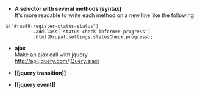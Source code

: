 * **A selector with several methods (syntax)**   
It's more readable to write each method on a new line like the following
```
$("#rue89-register-status-status")
          .addClass('status-check-informer-progress')
          .html(Drupal.settings.statusCheck.progress);
```

* **ajax**   
Make an ajax call with jquery   
http://api.jquery.com/jQuery.ajax/

* **[[jquery transition]]**
* **[[jquery event]]**

